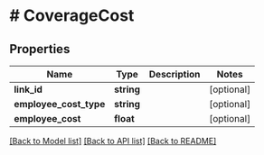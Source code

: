 # # CoverageCost

## Properties

Name | Type | Description | Notes
------------ | ------------- | ------------- | -------------
**link_id** | **string** |  | [optional]
**employee_cost_type** | **string** |  | [optional]
**employee_cost** | **float** |  | [optional]

[[Back to Model list]](../../README.md#models) [[Back to API list]](../../README.md#endpoints) [[Back to README]](../../README.md)
